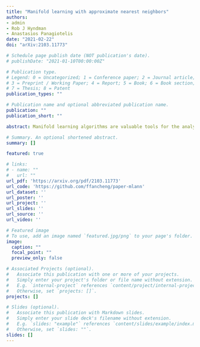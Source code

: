 ```yaml
---
title: "Manifold learning with approximate nearest neighbors"
authors:
- admin
- Rob J Hyndman
- Anastasios Panagiotelis
date: "2021-02-22"
doi: "arXiv:2103.11773"

# Schedule page publish date (NOT publication's date).
# publishDate: "2021-01-10T00:00:00Z"

# Publication type.
# Legend: 0 = Uncategorized; 1 = Conference paper; 2 = Journal article;
# 3 = Preprint / Working Paper; 4 = Report; 5 = Book; 6 = Book section;
# 7 = Thesis; 8 = Patent
publication_types: ""

# Publication name and optional abbreviated publication name.
publication: ""
publication_short: ""

abstract: Manifold learning algorithms are valuable tools for the analysis of high-dimensional data, many of which include a step where nearest neighbors of all observations are found. This can present a computational bottleneck when the number of observations is large or when the observations lie in more general metric spaces, such as statistical manifolds, which require all pairwise distances between observations to be computed. We resolve this problem by using a broad range of approximate nearest neighbor algorithms within manifold learning algorithms and evaluating their impact on embedding accuracy. We use approximate nearest neighbors for statistical manifolds by exploiting the connection between Hellinger/Total variation distance for discrete distributions and the L2/L1 norm. Via a thorough empirical investigation based on the benchmark MNIST dataset, it is shown that approximate nearest neighbors lead to substantial improvements in computational time with little to no loss in the accuracy of the embedding produced by a manifold learning algorithm. This result is robust to the use of different manifold learning algorithms, to the use of different approximate nearest neighbor algorithms, and to the use of different measures of embedding accuracy. The proposed method is applied to learning statistical manifolds data on distributions of electricity usage. This application demonstrates how the proposed methods can be used to visualize and identify anomalies and uncover underlying structure within high-dimensional data in a way that is scalable to large datasets.

# Summary. An optional shortened abstract.
summary: []

featured: true

# links:
# - name: ""
#   url: ""
url_pdf: 'https://arxiv.org/pdf/2103.11773'
url_code: 'https://github.com/ffancheng/paper-mlann'
url_dataset: ''
url_poster: ''
url_project: ''
url_slides: ''
url_source: ''
url_video: ''

# Featured image
# To use, add an image named `featured.jpg/png` to your page's folder.
image:
  caption: ""
  focal_point: ""
  preview_only: false

# Associated Projects (optional).
#   Associate this publication with one or more of your projects.
#   Simply enter your project's folder or file name without extension.
#   E.g. `internal-project` references `content/project/internal-project/index.md`.
#   Otherwise, set `projects: []`.
projects: []

# Slides (optional).
#   Associate this publication with Markdown slides.
#   Simply enter your slide deck's filename without extension.
#   E.g. `slides: "example"` references `content/slides/example/index.md`.
#   Otherwise, set `slides: ""`.
slides: []
---
```


